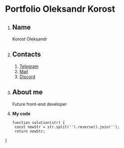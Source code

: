 # Portfolio Oleksandr Korost

1. **Name**  
   ---
   Korost Oleksandr

2. **Contacts**  
   ---
     1. [Telegram](https://t.me/AlexFarok "Alex Korost")
     2. [Mail](mailto:alex.farok.korost@gmail.com "Alex Korost")
     3. [Discord](https://discordapp.com/alexkorost/8266/ "Alex Korost")

3. **About me**
   ---
   Future front-end developer

4. **My code**  
   ```
   function solution(str) {
    const newStr = str.split('').reverse().join('');
    return newStr;
  }
  ```
